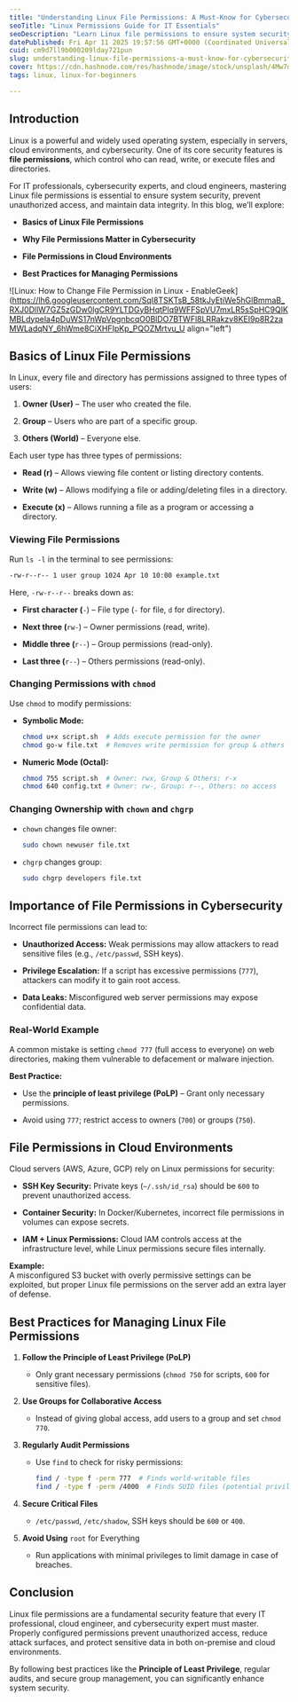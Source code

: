 ```yaml
---
title: "Understanding Linux File Permissions: A Must-Know for Cybersecurity, Cloud, and IT Aspirants"
seoTitle: "Linux Permissions Guide for IT Essentials"
seoDescription: "Learn Linux file permissions to ensure system security, prevent unauthorized access, and protect data in IT, cloud, and cybersecurity"
datePublished: Fri Apr 11 2025 19:57:56 GMT+0000 (Coordinated Universal Time)
cuid: cm9d7ll9b000209lday721pun
slug: understanding-linux-file-permissions-a-must-know-for-cybersecurity-cloud-and-it-aspirants
cover: https://cdn.hashnode.com/res/hashnode/image/stock/unsplash/4Mw7nkQDByk/upload/edaef49e724548938bd79297d568c5f6.jpeg
tags: linux, linux-for-beginners

---
```


## **Introduction**

Linux is a powerful and widely used operating system, especially in servers, cloud environments, and cybersecurity. One of its core security features is **file permissions**, which control who can read, write, or execute files and directories.

For IT professionals, cybersecurity experts, and cloud engineers, mastering Linux file permissions is essential to ensure system security, prevent unauthorized access, and maintain data integrity. In this blog, we’ll explore:

* **Basics of Linux File Permissions**
    
* **Why File Permissions Matter in Cybersecurity**
    
* **File Permissions in Cloud Environments**
    
* **Best Practices for Managing Permissions**
    

![Linux: How to Change File Permission in Linux - EnableGeek](https://lh6.googleusercontent.com/SqI8TSKTsB_58tkJyEtiWe5hGlBmmaB_RXJ0DllW7GZ5zGDw0lgCR9YLTDGyBHqtPlq9WFFSpVU7mxLR5sSpHC9QlKMBLdypela4pDuWS17nWpVpgnbcqO0BlDO7BTWFl8LRRakzv8KEI9p8R2zaMWLadqNY_6hWme8CiXHFIpKp_PQOZMrtvu_U align="left")

## **Basics of Linux File Permissions**

In Linux, every file and directory has permissions assigned to three types of users:

1. **Owner (User)** – The user who created the file.
    
2. **Group** – Users who are part of a specific group.
    
3. **Others (World)** – Everyone else.
    

Each user type has three types of permissions:

* **Read (r)** – Allows viewing file content or listing directory contents.
    
* **Write (w)** – Allows modifying a file or adding/deleting files in a directory.
    
* **Execute (x)** – Allows running a file as a program or accessing a directory.
    

### **Viewing File Permissions**

Run `ls -l` in the terminal to see permissions:

```bash
-rw-r--r-- 1 user group 1024 Apr 10 10:00 example.txt
```

Here, `-rw-r--r--` breaks down as:

* **First character (**`-`) – File type (`-` for file, `d` for directory).
    
* **Next three (**`rw-`) – Owner permissions (read, write).
    
* **Middle three (**`r--`) – Group permissions (read-only).
    
* **Last three (**`r--`) – Others permissions (read-only).
    

### **Changing Permissions with** `chmod`

Use `chmod` to modify permissions:

* **Symbolic Mode:**
    
    ```bash
    chmod u+x script.sh  # Adds execute permission for the owner
    chmod go-w file.txt  # Removes write permission for group & others
    ```
    
* **Numeric Mode (Octal):**
    
    ```bash
    chmod 755 script.sh  # Owner: rwx, Group & Others: r-x
    chmod 640 config.txt # Owner: rw-, Group: r--, Others: no access
    ```
    

### **Changing Ownership with** `chown` **and** `chgrp`

* `chown` changes file owner:
    
    ```bash
    sudo chown newuser file.txt
    ```
    
* `chgrp` changes group:
    
    ```bash
    sudo chgrp developers file.txt
    ```
    

## **Importance of File Permissions in Cybersecurity**

Incorrect file permissions can lead to:

* **Unauthorized Access:** Weak permissions may allow attackers to read sensitive files (e.g., `/etc/passwd`, SSH keys).
    
* **Privilege Escalation:** If a script has excessive permissions (`777`), attackers can modify it to gain root access.
    
* **Data Leaks:** Misconfigured web server permissions may expose confidential data.
    

### **Real-World Example**

A common mistake is setting `chmod 777` (full access to everyone) on web directories, making them vulnerable to defacement or malware injection.

**Best Practice:**

* Use the **principle of least privilege (PoLP)** – Grant only necessary permissions.
    
* Avoid using `777`; restrict access to owners (`700`) or groups (`750`).
    

## **File Permissions in Cloud Environments**

Cloud servers (AWS, Azure, GCP) rely on Linux permissions for security:

* **SSH Key Security:** Private keys (`~/.ssh/id_rsa`) should be `600` to prevent unauthorized access.
    
* **Container Security:** In Docker/Kubernetes, incorrect file permissions in volumes can expose secrets.
    
* **IAM + Linux Permissions:** Cloud IAM controls access at the infrastructure level, while Linux permissions secure files internally.
    

**Example:**  
A misconfigured S3 bucket with overly permissive settings can be exploited, but proper Linux file permissions on the server add an extra layer of defense.

## **Best Practices for Managing Linux File Permissions**

1. **Follow the Principle of Least Privilege (PoLP)**
    
    * Only grant necessary permissions (`chmod 750` for scripts, `600` for sensitive files).
        
2. **Use Groups for Collaborative Access**
    
    * Instead of giving global access, add users to a group and set `chmod 770`.
        
3. **Regularly Audit Permissions**
    
    * Use `find` to check for risky permissions:
        
        ```bash
        find / -type f -perm 777  # Finds world-writable files
        find / -type f -perm /4000  # Finds SUID files (potential privilege escalation risks)
        ```
        
4. **Secure Critical Files**
    
    * `/etc/passwd`, `/etc/shadow`, SSH keys should be `600` or `400`.
        
5. **Avoid Using** `root` for Everything
    
    * Run applications with minimal privileges to limit damage in case of breaches.
        

## **Conclusion**

Linux file permissions are a fundamental security feature that every IT professional, cloud engineer, and cybersecurity expert must master. Properly configured permissions prevent unauthorized access, reduce attack surfaces, and protect sensitive data in both on-premise and cloud environments.

By following best practices like the **Principle of Least Privilege**, regular audits, and secure group management, you can significantly enhance system security.